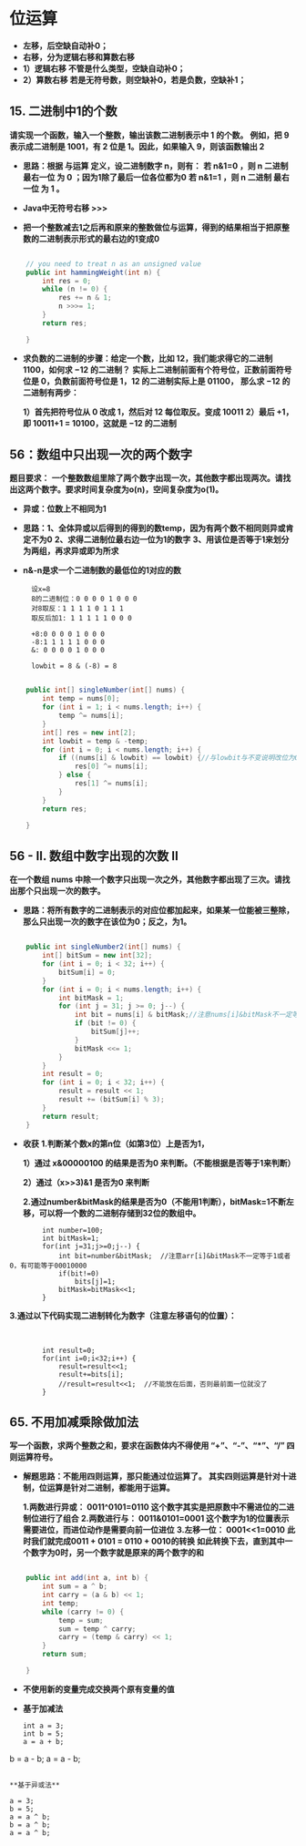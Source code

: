 # 位运算
- **左移，后空缺自动补0；**
- **右移，分为逻辑右移和算数右移**
- **1）逻辑右移 不管是什么类型，空缺自动补0；**
- **2）算数右移 若是无符号数，则空缺补0，若是负数，空缺补1；**

## 15. 二进制中1的个数
**请实现一个函数，输入一个整数，输出该数二进制表示中 1 的个数。**
**例如，把 9 表示成二进制是 1001，有 2 位是 1。因此，如果输入 9，则该函数输出 2**

- **思路：根据 与运算 定义，设二进制数字 n，则有：**
          **若 n&1=0 ，则 n 二进制 最右一位 为 0 ；因为1除了最后一位各位都为0**
          **若 n&1=1 ，则 n 二进制 最右一位 为 1 。**

- **Java中无符号右移    >>>**
- **把一个整数减去1之后再和原来的整数做位与运算，得到的结果相当于把原整数的二进制表示形式的最右边的1变成0**

```java

    // you need to treat n as an unsigned value
    public int hammingWeight(int n) {
        int res = 0;
        while (n != 0) {
            res += n & 1;
            n >>>= 1;
        }
        return res;

    }

```
- **求负数的二进制的步骤：给定一个数，比如 12，我们能求得它的二进制 1100，如何求 −12 的二进制？**
  **实际上二进制前面有个符号位，正数前面符号位是 0，负数前面符号位是 1，12 的二进制实际上是 01100，**
  **那么求 −12 的二进制有两步：**

  **1）首先把符号位从 0 改成 1，然后对 12 每位取反。变成 10011**
  **2）最后 +1，即 10011+1 = 10100，这就是 −12 的二进制**


## 56：数组中只出现一次的两个数字
**题目要求：**
**一个整数数组里除了两个数字出现一次，其他数字都出现两次。请找出这两个数字。要求时间复杂度为o(n)，空间复杂度为o(1)。**

- **异或：位数上不相同为1**

- **思路：1、全体异或以后得到的得到的数temp，因为有两个数不相同则异或肯定不为0**
      **2、求得二进制位最右边一位为1的数字**
        **3、用该位是否等于1来划分为两组，再求异或即为所求**
  
- **n&-n是求一个二进制数的最低位的1对应的数**

        设x=8
        8的二进制位：0 0 0 0 1 0 0 0
        对8取反：1 1 1 1 0 1 1 1
        取反后加1: 1 1 1 1 1 0 0 0
    
        +8:0 0 0 0 1 0 0 0
        -8:1 1 1 1 1 0 0 0
        &: 0 0 0 0 1 0 0 0
    
        lowbit = 8 & (-8) = 8

```java

    public int[] singleNumber(int[] nums) {
        int temp = nums[0];
        for (int i = 1; i < nums.length; i++) {
            temp ^= nums[i];
        }
        int[] res = new int[2];
        int lowbit = temp & -temp;
        for (int i = 0; i < nums.length; i++) {
            if ((nums[i] & lowbit) == lowbit) {//与lowbit与不变说明改位为0
                res[0] ^= nums[i];
            } else {
                res[1] ^= nums[i];
            }
        }
        return res;

    }

```

## 56 - II. 数组中数字出现的次数 II
**在一个数组 nums 中除一个数字只出现一次之外，其他数字都出现了三次。请找出那个只出现一次的数字。**

- **思路：将所有数字的二进制表示的对应位都加起来，如果某一位能被三整除，那么只出现一次的数字在该位为0；反之，为1。**

```java

    public int singleNumber2(int[] nums) {
        int[] bitSum = new int[32];
        for (int i = 0; i < 32; i++) {
            bitSum[i] = 0;
        }
        for (int i = 0; i < nums.length; i++) {
            int bitMask = 1;
            for (int j = 31; j >= 0; j--) {
                int bit = nums[i] & bitMask;//注意nums[i]&bitMask不一定等于1或者0，有可能等于00010000
                if (bit != 0) {
                    bitSum[j]++;
                }
                bitMask <<= 1;
            }
        }
        int result = 0;
        for (int i = 0; i < 32; i++) {
            result = result << 1;
            result += (bitSum[i] % 3);
        }
        return result;
    }

```

- **收获**
**1.判断某个数x的第n位（如第3位）上是否为1，**

    **1）通过 x&00000100 的结果是否为0 来判断。（不能根据是否等于1来判断）**

    **2）通过（x>>3)&1 是否为0 来判断**
  
  **2.通过number&bitMask的结果是否为0（不能用1判断），bitMask=1不断左移，可以将一个数的二进制存储到32位的数组中。**

```
        int number=100;
        int bitMask=1;
        for(int j=31;j>=0;j--) {
            int bit=number&bitMask;  //注意arr[i]&bitMask不一定等于1或者0，有可能等于00010000
            if(bit!=0)
                bits[j]=1;
            bitMask=bitMask<<1;
        }
```


​	**3.通过以下代码实现二进制转化为数字（注意左移语句的位置）：**

​      

```
  		int result=0;
        for(int i=0;i<32;i++) {
            result=result<<1;
            result+=bits[i];
            //result=result<<1;  //不能放在后面，否则最前面一位就没了
        }
```



## 65. 不用加减乘除做加法
**写一个函数，求两个整数之和，要求在函数体内不得使用 “+”、“-”、“*”、“/” 四则运算符号。**

- **解题思路：不能用四则运算，那只能通过位运算了。**
**其实四则运算是针对十进制，位运算是针对二进制，都能用于运算。**

    **1.两数进行异或：  0011^0101=0110 这个数字其实是把原数中不需进位的二进制位进行了组合**
    **2.两数进行与：    0011&0101=0001 这个数字为1的位置表示需要进位，而进位动作是需要向前一位进位**
    **3.左移一位：      0001<<1=0010**
    **此时我们就完成0011 + 0101 = 0110 + 0010的转换**
    **如此转换下去，直到其中一个数字为0时，另一个数字就是原来的两个数字的和**


```java

    public int add(int a, int b) {
        int sum = a ^ b;
        int carry = (a & b) << 1;
        int temp;
        while (carry != 0) {
            temp = sum;
            sum = temp ^ carry;
            carry = (temp & carry) << 1;
        }
        return sum;

    }

```

* **不使用新的变量完成交换两个原有变量的值**

*  **基于加减法**
    
    ```
    int a = 3;
    int b = 5;
    a = a + b;
b = a - b;
  a = a - b;
  ```
  
  **基于异或法**
  
  ```
    a = 3;
    b = 5;
    a = a ^ b;
    b = a ^ b;
    a = a ^ b;
  ```
  
  